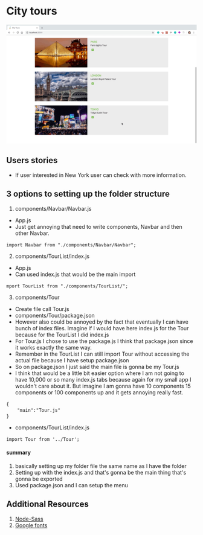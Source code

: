 # City tours
![city tours](tours.gif "city tours")
## Users stories
* If user interested in New York user can check with more information.


## 3 options to setting up the folder structure
1. components/Navbar/Navbar.js
* App.js
* Just get annoying that need to write components, Navbar and then other Navbar.
```
import Navbar from "./components/Navbar/Navbar";

```
2. components/TourList/index.js
* App.js
* Can used index.js that would be the main import 
```
mport TourList from "./components/TourList/";

```

3. components/Tour
* Create file call Tour.js
* components/Tour/package.json
* However also could be annoyed by the fact that eventually I can have bunch of index files. Imagine if I would have here index.js for the Tour because for the TourList I did index.js 
* For Tour.js I chose to use the package.js I think that package.json since it works exactly the same way. 
* Remember in the TourList I can still import Tour without accessing the actual file because I have setup package.json
* So on package.json I just said the main file is gonna be my Tour.js 
* I think that would be a little bit easier option where I am not going to have 10,000 or so many index.js tabs because again for my small app I wouldn't care about it. But imagine I am gonna have 10 components 15 components or 100 components up and it gets annoying really fast.
```
{
    "main":"Tour.js"
}

```
* components/TourList/index.js
```
import Tour from '../Tour';

```
#### summary
1. basically setting up my folder file the same name as I have the folder 
2. Setting up with the index.js and that's gonna be the main thing that's gonna be exported 
3. Used package.json  and I can setup the menu


## Additional Resources

1. <a href="https://www.npmjs.com/package/node-sass" target="_blank">Node-Sass</a>
2. <a href="https://fonts.google.com/" target="_blank">Google fonts</a>